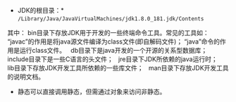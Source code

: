 * JDK的根目录：*
`/Library/Java/JavaVirtualMachines/jdk1.8.0_181.jdk/Contents`


其中：
bin目录下存放JDK用于开发的一些终端命令工具。常见的工具如：
“javac”的作用是将java源文件编译为class文件(即自解码文件)；
“java”命令的作用是运行class文件。
 
db目录下是java开发的一个开源的关系型数据库；
 
include目录下是一些C语言的头文件；
 
jre目录下JDK所依赖的java运行时；
 
lib目录下存放JDK开发工具所依赖的一些库文件；
 
man目录下存放JDK开发工具的说明文档。



* 静态可以直接调用静态，但需通过对象来访问非静态。